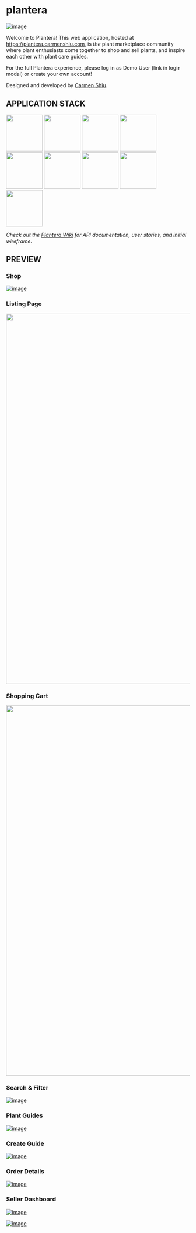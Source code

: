 # plantera
[![image](https://github.com/craftycarmen/plantera/assets/131481577/09d40289-75e0-464c-a12a-6c568c65d06e)](https://plantera.carmenshiu.com)

Welcome to Plantera! This web application, hosted at https://plantera.carmenshiu.com, is _the_ plant marketplace community where plant enthusiasts come together to shop and sell plants, and inspire each other with plant care guides.

For the full Plantera experience, please log in as Demo User (link in login modal) or create your own account!

Designed and developed by [Carmen Shiu](https://carmenshiu.com).



## APPLICATION STACK
<a href="https://expressjs.com/"><img src="https://github.com/craftycarmen/plantera/assets/131481577/0ac13221-ac27-4bfb-90ae-bb02e279ec38" width="100px"></a>
<a href="https://developer.mozilla.org/en-US/docs/Learn/Getting_started_with_the_web/JavaScript_basics"><img src="https://github.com/craftycarmen/plantera/assets/131481577/8181c817-608d-48c6-9117-dfc357813c3d" width="100px"></a>
<a href="https://www.postgresql.org/docs/"><img src="https://github.com/craftycarmen/plantera/assets/131481577/3dd6ef47-93dd-4e7f-b201-76fa37e395b2" width="100px"></a>
<a href="https://sequelize.org/"><img src="https://github.com/craftycarmen/plantera/assets/131481577/c026a9b0-5e54-42bf-871a-512af19d3409" width="100px"></a>
<a href="https://react.dev/"><img src="https://github.com/craftycarmen/plantera/assets/131481577/a10aa607-b55d-4a52-9bbc-705e5800109e" width="100px"></a>
<a href="https://redux.js.org/"><img src="https://github.com/craftycarmen/plantera/assets/131481577/ec0771e2-6dce-47c0-beff-104963cba36f" width="100px"></a>
<a href="https://developer.mozilla.org/en-US/docs/Web/HTML"><img src="https://github.com/craftycarmen/plantera/assets/131481577/9fd1971d-5485-4fe9-992a-81f763bd580b" width="100px"></a>
<a href="https://developer.mozilla.org/en-US/docs/Web/CSS"><img src="https://github.com/craftycarmen/plantera/assets/131481577/878d8bf4-aca9-48b2-bfa3-0021e2e1fbfb" width="100px"></a>
<a href="https://aws.amazon.com/"><img src="https://github.com/craftycarmen/plantera/assets/131481577/f3924820-96d9-40a7-9c99-f9905be3a1ee" width="100px"></a>


_Check out the [Plantera Wiki](https://github.com/craftycarmen/plantera/wiki) for API documentation, user stories, and initial wireframe._

## PREVIEW

### Shop

[![image](https://github.com/user-attachments/assets/0519f9ab-ea21-4421-9dc4-5d451e3e8575)](https://plantera.carmenshiu.com/listings)

### Listing Page
<a href="https://plantera.carmenshiu.com/listings/1"><img src="https://github.com/craftycarmen/plantera/assets/131481577/99e35961-67a1-49f3-9e5f-495dd7b5d0ac" width="1012px"></a>

### Shopping Cart
<img src="https://github.com/craftycarmen/plantera/assets/131481577/dacdba6b-35ca-40b8-9317-fcc1c2aa736b" width="1012px">

### Search & Filter
[![image](https://github.com/user-attachments/assets/fd8aa46c-a8a4-4568-8460-e76693f33f95)](https://plantera.carmenshiu.com/search?search=monstera)

### Plant Guides

[![image](https://github.com/craftycarmen/plantera/assets/131481577/b7f99746-dd16-407e-a9c8-0b1681402881)](https://plantera.carmenshiu.com/guides)

### Create Guide

[![image](https://github.com/craftycarmen/plantera/assets/131481577/d81017b0-cdf0-4036-bc6c-05a82e81fd03)](https://plantera.carmenshiu.com/guides/new)

### Order Details

[![image](https://github.com/craftycarmen/plantera/assets/131481577/6185a084-6b89-43be-add9-901ef20f8481)](https://plantera.carmenshiu.com/orders)

### Seller Dashboard
[![image](https://github.com/craftycarmen/plantera/assets/131481577/4595b836-5fe3-4887-9fac-98a3d496afc6)](https://plantera.carmenshiu.com/sell)

[![image](https://github.com/craftycarmen/plantera/assets/131481577/b2844c36-1f8b-4647-910a-a66ee131c11f)](https://plantera.carmenshiu.com/sell/orders)
